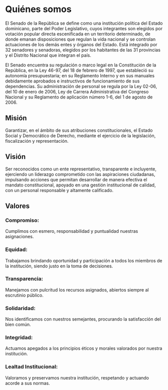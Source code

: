 # Quiénes somos

El Senado de la República se define como una institución política del Estado dominicano, parte del Poder Legislativo, cuyos integrantes son elegidos por votación popular directa escenificada en un territorio determinado, de donde emanan disposiciones que regulan la vida nacional y se controlan actuaciones de los demás entes y órganos del Estado. Está integrado por 32 senadores y senadoras, elegidos por los habitantes de las 31 provincias y el Distrito Nacional que integran el país.

El Senado encuentra su regulación o marco legal en la Constitución de la República, en la Ley 46-97, del 18 de febrero de 1997, que estableció su autonomía presupuestaria; en su Reglamento Interno y en sus manuales debidamente aprobados e instructivos de funcionamiento de sus dependencias. Su administración de personal se regula por la Ley 02-06, del 10 de enero de 2006, Ley de Carrera Administrativa del Congreso Nacional y su Reglamento de aplicación número 1-6, del 1 de agosto de 2006.

## Misión

Garantizar, en el ámbito de sus atribuciones constitucionales, el Estado Social y Democrático de Derecho, mediante el ejercicio de la legislación, fiscalización y representación.

## Visión

Ser reconocidos como un ente representativo, transparente e incluyente, ejerciendo un liderazgo comprometido con las aspiraciones ciudadanas, impulsando acciones que permitan desarrollar de manera efectiva el mandato constitucional, apoyado en una gestión institucional de calidad, con un personal responsable y altamente calificado.

## Valores

### Compromiso:
Cumplimos con esmero, responsabilidad y puntualidad nuestras asignaciones.

### Equidad:
Trabajamos brindando oportunidad y participación a todos los miembros de la institución, siendo justo en la toma de decisiones.

### Transparencia:
Manejamos con pulcritud los recursos asignados, abiertos siempre al escrutinio público.

### Solidaridad:
Nos identificamos con nuestros semejantes, procurando la satisfacción del bien común.

### Integridad:
Actuamos apegados a los principios éticos y morales valorados por nuestra institución.

### Lealtad Institucional:
Valoramos y preservamos nuestra institución, respetando y actuando acorde a sus normas.
